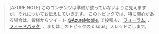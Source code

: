 >[AZURE.NOTE] このコンテンツは準備が整っていないように見えますが、それについてお伝えしていきます。 このトピックでは、特に関心がある場合は、皆様からツイート [@AzureMobile](https://twitter.com/AzureMobile), で投稿も、 [フォーラム](http://social.msdn.microsoft.com/Forums/windowsazure/home?forum=azuremobile), 、[フィードバック](http://feedback.azure.com/forums/216254-mobile-services), 、またはこのトピックの disqus」スレッドにします。




